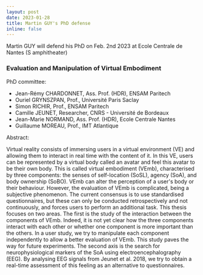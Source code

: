 ```yaml
---
layout: post
date: 2023-01-28
title: Martin GUY's PhD defense
inline: false
---
```



Martin GUY will defend his PhD on Feb. 2nd 2023 at Ecole Centrale de Nantes (S amphitheater)

### Evaluation and Manipulation of Virtual Embodiment


PhD committee: 

- Jean-Rémy CHARDONNET, Ass. Prof. (HDR), ENSAM Paritech 
- Ouriel GRYNSZPAN, Prof., Université Paris Saclay 
- Simon RICHIR, Prof., ENSAM Paritech 
- Camille JEUNET, Researcher, CNRS - Université de Bordeaux
- Jean-Marie NORMAND, Ass. Prof. (HDR), Ecole Centrale Nantes
- Guillaume MOREAU, Prof., IMT Atlantique 

Abstract: 

Virtual reality consists of immersing users in a virtual environment (VE) and allowing them to interact in real time with the content of it. In this VE, users can be represented by a virtual body called an avatar and feel this avatar to be their own body. This is called virtual embodiment (VEmb), characterised by three components: the senses of self-location (SoSL), agency (SoA), and body ownership (SoBO). VEmb can alter the perception of a user's body or their behaviour. However, the evaluation of VEmb is complicated, being a subjective phenomenon. The current consensus is to use standardised questionnaires, but these can only be conducted retrospectively and not continuously, and forces users to perform an additional task. 
This thesis focuses on two areas. The first is the study of the interaction between the components of VEmb. Indeed, it is not yet clear how the three components interact with each other or whether one component is more important than the others. In a user study, we try to manipulate each component independently to allow a better evaluation of VEmb. This study paves the way for future experiments.
The second axis is the search for neurophysiological markers of the SoA using electroencephalography (EEG). By analysing EEG signals from Jeunet et al. 2018, we try to obtain a real-time assessment of this feeling as an alternative to questionnaires.


